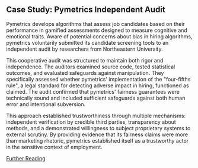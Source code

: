 ## Case Study: Pymetrics Independent Audit

Pymetrics develops algorithms that assess job candidates based on their performance in gamified assessments designed to measure cognitive and emotional traits. Aware of potential concerns about bias in hiring algorithms, pymetrics voluntarily submitted its candidate screening tools to an independent audit by researchers from Northeastern University.

This cooperative audit was structured to maintain both rigor and independence. The auditors examined source code, tested statistical outcomes, and evaluated safeguards against manipulation. They specifically assessed whether pymetrics' implementation of the "four-fifths rule", a legal standard for detecting adverse impact in hiring, functioned as claimed. The audit confirmed that pymetrics' fairness guarantees were technically sound and included sufficient safeguards against both human error and intentional subversion.

This approach established trustworthiness through multiple mechanisms: independent verification by credible third parties, transparency about methods, and a demonstrated willingness to subject proprietary systems to external scrutiny. By providing evidence that its fairness claims were more than marketing rhetoric, pymetrics established itself as a trustworthy actor in the sensitive context of employment.

[Further Reading](https://mislove.org/publications/Pymetrics-FAccT.pdf)